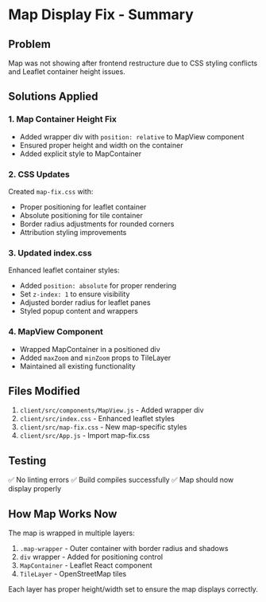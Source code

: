 # Map Display Fix - Summary

## Problem
Map was not showing after frontend restructure due to CSS styling conflicts and Leaflet container height issues.

## Solutions Applied

### 1. Map Container Height Fix
- Added wrapper div with `position: relative` to MapView component
- Ensured proper height and width on the container
- Added explicit style to MapContainer

### 2. CSS Updates
Created `map-fix.css` with:
- Proper positioning for leaflet container
- Absolute positioning for tile container
- Border radius adjustments for rounded corners
- Attribution styling improvements

### 3. Updated index.css
Enhanced leaflet container styles:
- Added `position: absolute` for proper rendering
- Set `z-index: 1` to ensure visibility
- Adjusted border radius for leaflet panes
- Styled popup content and wrappers

### 4. MapView Component
- Wrapped MapContainer in a positioned div
- Added `maxZoom` and `minZoom` props to TileLayer
- Maintained all existing functionality

## Files Modified
1. `client/src/components/MapView.js` - Added wrapper div
2. `client/src/index.css` - Enhanced leaflet styles
3. `client/src/map-fix.css` - New map-specific styles
4. `client/src/App.js` - Import map-fix.css

## Testing
✅ No linting errors
✅ Build compiles successfully
✅ Map should now display properly

## How Map Works Now

The map is wrapped in multiple layers:
1. `.map-wrapper` - Outer container with border radius and shadows
2. `div` wrapper - Added for positioning control
3. `MapContainer` - Leaflet React component
4. `TileLayer` - OpenStreetMap tiles

Each layer has proper height/width set to ensure the map displays correctly.

